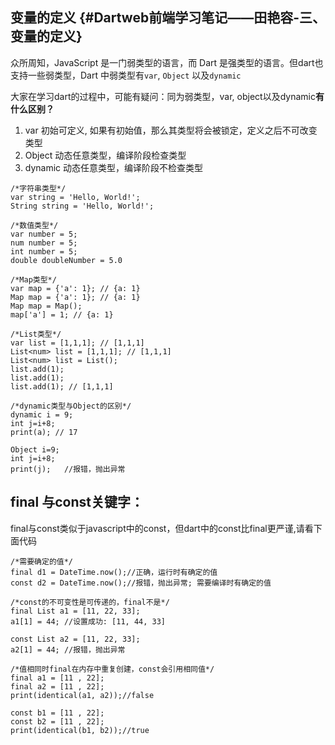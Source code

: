 ## **变量的定义** {#Dartweb前端学习笔记——田艳容-三、变量的定义}

众所周知，JavaScript 是一门弱类型的语言，而 Dart 是强类型的语言。但dart也支持一些弱类型，Dart 中弱类型有`var`, `Object` 以及`dynamic`

大家在学习dart的过程中，可能有疑问：同为弱类型，var, object以及dynamic**有什么区别？**

1. var 初始可定义, 如果有初始值，那么其类型将会被锁定，定义之后不可改变类型
2. Object 动态任意类型，编译阶段检查类型
3. dynamic 动态任意类型，编译阶段不检查类型

```
/*字符串类型*/
var string = 'Hello, World!';
String string = 'Hello, World!';

/*数值类型*/
var number = 5;
num number = 5;
int number = 5;
double doubleNumber = 5.0

/*Map类型*/
var map = {'a': 1}; // {a: 1}
Map map = {'a': 1}; // {a: 1}
Map map = Map();
map['a'] = 1; // {a: 1}

/*List类型*/
var list = [1,1,1]; // [1,1,1]
List<num> list = [1,1,1]; // [1,1,1]
List<num> list = List();
list.add(1);
list.add(1);
list.add(1); // [1,1,1]

/*dynamic类型与Object的区别*/
dynamic i = 9;
int j=i+8;
print(a); // 17

Object i=9;
int j=i+8;
print(j);   //报错，抛出异常
```

## final 与const关键字：

final与const类似于javascript中的const，但dart中的const比final更严谨,请看下面代码

```
/*需要确定的值*/
final d1 = DateTime.now();//正确，运行时有确定的值
const d2 = DateTime.now();//报错，抛出异常; 需要编译时有确定的值
  
/*const的不可变性是可传递的，final不是*/
final List a1 = [11, 22, 33];
a1[1] = 44; //设置成功: [11, 44, 33]
 
const List a2 = [11, 22, 33];
a2[1] = 44; //报错，抛出异常
  
/*值相同时final在内存中重复创建，const会引用相同值*/
final a1 = [11 , 22];
final a2 = [11 , 22];
print(identical(a1, a2));//false
 
const b1 = [11 , 22];
const b2 = [11 , 22];
print(identical(b1, b2));//true
```



